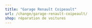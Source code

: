 ```yaml
---
title: "Garage Renault Coipeault"
url: /change/garage-renault-coipeault/
shop: réparation de voitures
---
```

